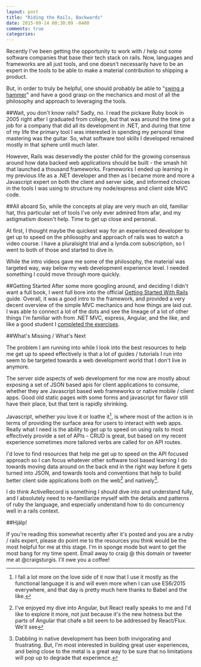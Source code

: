 ```yaml
---
layout: post
title: "Riding the Rails, Backwards"
date: 2015-09-14 00:30:09 -0400
comments: true
categories:
---
```


Recently I've been getting the opportunity to work with / help out some software companies that base their tech stack on rails. Now, languages and frameworks are all just tools, and one doesn't necessarily have to be an expert in the tools to be able to make a material contribution to shipping a product.

But, in order to truly be helpful, one should probably be able to "[swing a hammer][3]" and have a good grasp on the mechanics and most of all the philosophy and approach to leveraging the tools.

[3]: https://media.giphy.com/media/zPTyIsZLKfRmg/giphy.gif

##Wait, you don't know rails?
Sadly, no. I read the pickaxe Ruby book in 2005 right after I graduated from college, but that was around the time got a job for a company that did all its development in .NET, and during that time of my life the primary tool I was interested in spending my personal time mastering was the guitar. So, what software tool skills I developed remained mostly in that sphere until much later.

However, Rails was deservedly the poster child for the growing consensus around how data backed web applications should be built - the smash hit that launched a thousand frameworks. Frameworks I ended up learning in my previous life as a .NET developer and then as I became more and more a Javascript expert on both the client and server side, and informed choices in the tools I was using to structure my node/express and client side MVC code.

##All aboard
So, while the concepts at play are very much an old, familiar hat, this particular set of tools I've only ever admired from afar, and my astigmatism doesn't help. Time to get up close and personal.

At first, I thought maybe the quickest way for an experienced developer to get up to speed on the philosophy and approach of rails was to watch a video course. I have a pluralsight trial and a lynda.com subscription, so I went to both of those and started to dive in.

While the intro videos gave me some of the philosophy, the material was targeted way, way below my web development experience level. I needed something I could move through more quickly.

##Getting Started
After some more googling around, and deciding I didn't want a full book, I went full bore into the official [Getting Started With Rails][1] guide. Overall, it was a good intro to the framework, and provided a very decent overview of the simple MVC mechanics and how things are laid out. I was able to connect a lot of the dots and see the lineage of a lot of other things I'm familiar with from .NET MVC, express, Angular, and the like, and like a good student I [completed the exercises][2].

[1]: http://guides.rubyonrails.org/getting_started.html
[2]: https://github.com/craigsturgis/rails-getting-started-blog/commits/master

##What's Missing / What's Next

The problem I am running into while I look into the best resources to help me get up to speed effectively is that a lot of guides / tutorials I run into seem to be targeted towards a web development world that I don't live in anymore.

The server side aspects of web development for me now are mostly about exposing a set of JSON based apis for client applications to consume, whether they are Javascript based web frameworks or native mobile / client apps. Good old static pages with some forms and javascript for flavor still have their place, but that tent is rapidly shrinking.

Javascript, whether you love it or loathe it[^1], is where most of the action is in terms of providing the surface area for users to interact with web apps. Really what I need is the ability to get up to speed on using rails to most effectively provide a set of APIs - CRUD is great, but based on my recent experience sometimes more tailored verbs are called for on API routes.

[^1]: I fall a lot more on the love side of it now that I use it mostly as the functional language it is and will even more when I can use ES6/2015 everywhere, and that day is pretty much here thanks to Babel and the like.

I'd love to find resources that help me get up to speed on the API focused approach so I can focus whatever other software tool based learning I do towards moving data around on the back end in the right way before it gets turned into JSON, and towards tools and conventions that help to build better client side applications both on the web[^2] and natively[^3].

[^2]: I've enjoyed my dive into Angular, but React really speaks to me and I'd like to explore it more, not just because it's the new hotness but the parts of Angular that chafe a bit seem to be addressed by React/Flux. We'll see
[^3]: Dabbling in native development has been both invigorating and frustrating. But, I'm most interested in building great user experiences, and being close to the metal is a great way to be sure that no limitations will pop up to degrade that experience.

I do think ActiveRecord is something I should dive into and understand fully, and I absolutely need to re-familiarize myself with the details and patterns of ruby the language, and especially understand how to do concurrency well in a rails context.

##Hjälp!

If you're reading this somewhat recently after it's posted and you are a ruby / rails expert, please do point me to the resources you think would be the most helpful for me at this stage. I'm in sponge mode but want to get the most bang for my time spent. Email away to craig @ this domain or tweeter me at @craigsturgis. I'll owe you a coffee!